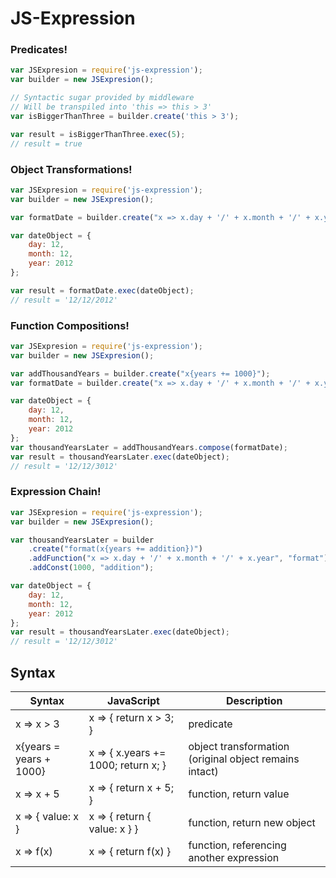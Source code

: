 # JS-Expression

### Predicates!
```JavaScript
var JSExpresion = require('js-expression');
var builder = new JSExpresion();

// Syntactic sugar provided by middleware
// Will be transpiled into 'this => this > 3'
var isBiggerThanThree = builder.create('this > 3');

var result = isBiggerThanThree.exec(5);
// result = true
```

### Object Transformations!
```JavaScript
var JSExpresion = require('js-expression');
var builder = new JSExpresion();

var formatDate = builder.create("x => x.day + '/' + x.month + '/' + x.year");

var dateObject = {
    day: 12,
    month: 12,
    year: 2012
};

var result = formatDate.exec(dateObject);
// result = '12/12/2012'
```

### Function Compositions!
```JavaScript
var JSExpresion = require('js-expression');
var builder = new JSExpresion();

var addThousandYears = builder.create("x{years += 1000}");
var formatDate = builder.create("x => x.day + '/' + x.month + '/' + x.year");

var dateObject = {
    day: 12,
    month: 12,
    year: 2012
};
var thousandYearsLater = addThousandYears.compose(formatDate);
var result = thousandYearsLater.exec(dateObject);
// result = '12/12/3012'
```

### Expression Chain!
```Javascript
var JSExpresion = require('js-expression');
var builder = new JSExpresion();

var thousandYearsLater = builder
    .create("format(x{years += addition})")
    .addFunction("x => x.day + '/' + x.month + '/' + x.year", "format")
    .addConst(1000, "addition");

var dateObject = {
    day: 12,
    month: 12,
    year: 2012
};
var result = thousandYearsLater.exec(dateObject);
// result = '12/12/3012'
```

## Syntax
| Syntax | JavaScript | Description |
| ------ | ------ | ------ |
| x => x > 3 | x => { return x > 3; }  | predicate | 
| x{years = years + 1000} | x => { x.years += 1000; return x; } | object transformation (original object remains intact)  |
| x => x + 5 | x => { return x + 5; } | function, return value |
| x => { value: x } | x => { return { value: x } } | function, return new object |
| x => f(x) | x => { return f(x) } | function, referencing another expression |
